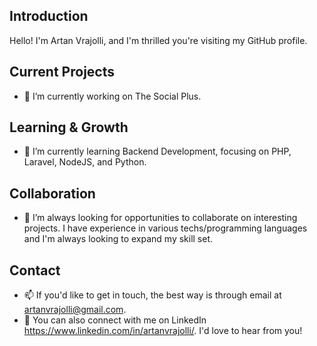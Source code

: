 ## Introduction

Hello! I'm Artan Vrajolli, and I'm thrilled you're visiting my GitHub profile.

## Current Projects

- 🔭 I’m currently working on The Social Plus.

## Learning & Growth

- 🌱 I’m currently learning Backend Development, focusing on PHP, Laravel, NodeJS, and Python.

## Collaboration

- 👯 I’m always looking for opportunities to collaborate on interesting projects. I have experience in various techs/programming languages and I'm always looking to expand my skill set.

## Contact

- 📫 If you'd like to get in touch, the best way is through email at artanvrajolli@gmail.com.
- 💼 You can also connect with me on LinkedIn https://www.linkedin.com/in/artanvrajolli/. I'd love to hear from you!
